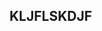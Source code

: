 <html>
  <head>
    <script type="text/javascript">
      alert("Ting")
    </script>
  </head>
  <body>
    <h2>KLJFLSKDJF</h2>
  </body>
</html>
